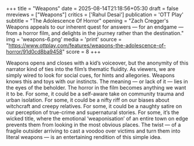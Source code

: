 +++
title = "Weapons"
date = 2025-08-14T21:18:56+05:30
draft = false
mreviews = ["Weapons"]
critics = ['Rahul Desai']
publication = 'OTT Play'
subtitle = "The Adolescence Of Horror"
opening = "Zach Cregger's Weapons appeals to our inherent quest for answers — for an endgame — from a horror film, and delights in the journey rather than the destination."
img = 'weapons-6.png'
media = 'print'
source = "https://www.ottplay.com/features/weapons-the-adolescence-of-horror/91d0cd8ba9458"
score = 8
+++

Weapons opens and closes with a kid’s voiceover, but the anonymity of this narrator kind of ties into the film’s thematic fluidity. As viewers, we are simply wired to look for social cues, for hints and allegories. Weapons knows this and toys with our instincts. The meaning — or lack of it — lies in the eyes of the beholder. The horror in the film becomes anything we want it to be. For some, it could be a self-aware take on community trauma and urban isolation. For some, it could be a nifty riff on our biases about witchcraft and creepy relatives. For some, it could be a naughty satire on our perception of true-crime and supernatural stories. For some, it’s the wicked title, where the emotional ‘weaponisation’ of an entire town on edge prevents them from looking in the most obvious places. The twist — of a fragile outsider arriving to cast a voodoo over victims and turn them into literal weapons — is an entertaining rendition of this simple idea.
